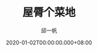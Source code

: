 ---
issue: 359
title: 屋脣个菜地
author: 邱一帆
language: 四縣
date: 2020-01-02T00:00:00.000+08:00
topic: 自然
difficulty: 2
wikidata: Q131449101
wikidata_link: https://www.wikidata.org/wiki/Q131449101
author_wikidata_link: https://www.wikidata.org/wiki/Q98096293
author_wikidata: Q98096293
---